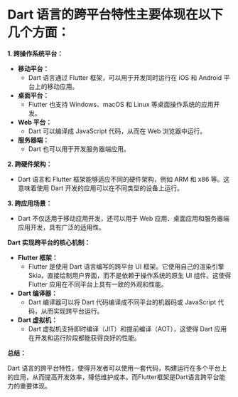 # Dart 语言的跨平台特性主要体现在以下几个方面：

**1. 跨操作系统平台：**

* **移动平台：**
    * Dart 语言通过 Flutter 框架，可以用于开发同时运行在 iOS 和 Android 平台上的移动应用。
* **桌面平台：**
    * Flutter 也支持 Windows、macOS 和 Linux 等桌面操作系统的应用开发。
* **Web 平台：**
    * Dart 可以编译成 JavaScript 代码，从而在 Web 浏览器中运行。
* **服务器端：**
    * Dart 也可以用于开发服务器端应用。

**2. 跨硬件架构：**

* Dart 语言和 Flutter 框架能够适应不同的硬件架构，例如 ARM 和 x86 等。这意味着使用 Dart 开发的应用可以在不同类型的设备上运行。

**3. 跨应用场景：**

* Dart 不仅适用于移动应用开发，还可以用于 Web 应用、桌面应用和服务器端应用开发，具有广泛的适用性。

**Dart 实现跨平台的核心机制：**

* **Flutter 框架：**
    * Flutter 是使用 Dart 语言编写的跨平台 UI 框架。它使用自己的渲染引擎 Skia，直接绘制用户界面，而不是依赖于操作系统的原生 UI 组件。这使得 Flutter 应用在不同平台上具有一致的外观和性能。
* **Dart 编译器：**
    * Dart 编译器可以将 Dart 代码编译成不同平台的机器码或 JavaScript 代码，从而实现跨平台运行。
* **Dart 虚拟机：**
    * Dart 虚拟机支持即时编译（JIT）和提前编译（AOT），这使得 Dart 应用在开发和运行阶段都能获得良好的性能。

**总结：**

Dart 语言的跨平台特性，使得开发者可以使用一套代码，构建运行在多个平台上的应用，从而提高开发效率，降低维护成本。而Flutter框架是Dart语言跨平台能力的重要体现。
